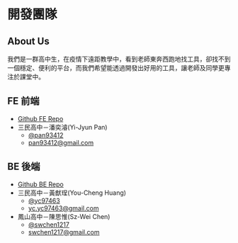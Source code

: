 # 開發團隊

## About Us

我們是一群高中生，在疫情下遠距教學中，看到老師東奔西跑地找工具，卻找不到一個穩定、便利的平台，而我們希望能透過開發出好用的工具，讓老師及同學更專注於課堂中。

## FE 前端

* [Github FE Repo](https://github.com/smhs-os-project/cscheckin-fe)
* 三民高中－潘奕濬\(Yi-Jyun Pan\)
  * [@pan93412](https://github.com/pan93412)
  * [pan93412@gmail.com](mailto:pan93412@gmail.com)

## BE 後端

* [Github BE Repo](https://github.com/smhs-os-project/cscheckin-be)
* 三民高中－黃猷珵\(You-Cheng Huang\)
  * [@yc97463](https://github.com/yc97463)
  * [yc.yc97463@gmail.com](mailto:yc.yc97463@gmail.com)
* 鳳山高中－陳思惟\(Sz-Wei Chen\)
  * [@swchen1217](https://github.com/swchen1217)
  * [swchen1217@gmail.com](mailto:swchen1217@gmail.com)
